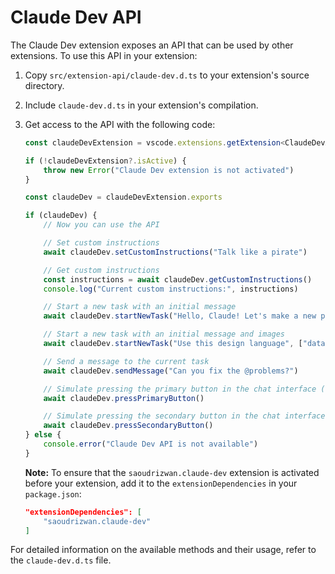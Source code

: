 # Claude Dev API

The Claude Dev extension exposes an API that can be used by other extensions. To use this API in your extension:

1. Copy `src/extension-api/claude-dev.d.ts` to your extension's source directory.
2. Include `claude-dev.d.ts` in your extension's compilation.
3. Get access to the API with the following code:

    ```ts
    const claudeDevExtension = vscode.extensions.getExtension<ClaudeDevAPI>("saoudrizwan.claude-dev")

    if (!claudeDevExtension?.isActive) {
    	throw new Error("Claude Dev extension is not activated")
    }

    const claudeDev = claudeDevExtension.exports

    if (claudeDev) {
    	// Now you can use the API

    	// Set custom instructions
    	await claudeDev.setCustomInstructions("Talk like a pirate")

    	// Get custom instructions
    	const instructions = await claudeDev.getCustomInstructions()
    	console.log("Current custom instructions:", instructions)

    	// Start a new task with an initial message
    	await claudeDev.startNewTask("Hello, Claude! Let's make a new project...")

    	// Start a new task with an initial message and images
    	await claudeDev.startNewTask("Use this design language", ["data:image/webp;base64,..."])

    	// Send a message to the current task
    	await claudeDev.sendMessage("Can you fix the @problems?")

    	// Simulate pressing the primary button in the chat interface (e.g. 'Save' or 'Proceed While Running')
    	await claudeDev.pressPrimaryButton()

    	// Simulate pressing the secondary button in the chat interface (e.g. 'Reject')
    	await claudeDev.pressSecondaryButton()
    } else {
    	console.error("Claude Dev API is not available")
    }
    ```

    **Note:** To ensure that the `saoudrizwan.claude-dev` extension is activated before your extension, add it to the `extensionDependencies` in your `package.json`:

    ```json
    "extensionDependencies": [
        "saoudrizwan.claude-dev"
    ]
    ```

For detailed information on the available methods and their usage, refer to the `claude-dev.d.ts` file.
